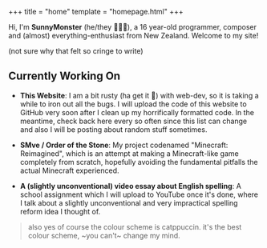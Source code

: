 +++
title = "home"
template = "homepage.html"
+++

Hi, I'm **SunnyMonster** (he/they 🩷💜💙), a 16 year-old programmer, composer and (almost) everything-enthusiast from New Zealand. Welcome to my site!

(not sure why that felt so cringe to write)

## Currently Working On

- **This Website**: I am a bit rusty (ha get it 🦀) with web-dev, so it is taking a while to iron out all the bugs.
  I will upload the code of this website to GitHub very soon after I clean up my horrifically formatted
  code. In the meantime, check back here every so often since this list can change and also I will be posting
  about random stuff sometimes.

- **SMve / Order of the Stone**: My project codenamed "Minecraft: Reimagined", which is an attempt at making
  a Minecraft-like game completely from scratch, hopefully avoiding the fundamental pitfalls the actual Minecraft
  experienced.

- **A (slightly unconventional) video essay about English spelling**: A school assignment which I will upload
  to YouTube once it's done, where I talk about a slightly unconventional and very impractical spelling
  reform idea I thought of.

> also yes of course the colour scheme is catppuccin. it's the best colour scheme, ~you can't~ change my mind.
